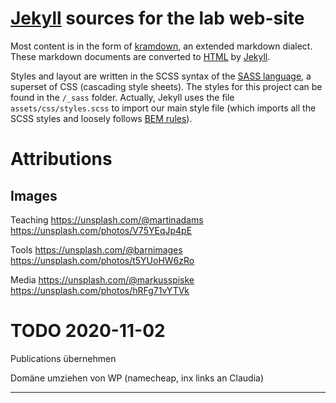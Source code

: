 # [Jekyll](https://jekyllrb.com/) sources for the lab web-site

Most content is in the form of [kramdown](https://kramdown.gettalong.org/syntax.html), an extended markdown dialect. These markdown documents are converted to [HTML](https://eloquentjavascript.net/13_browser.html#h_n3OM6EV/KR) by [Jekyll](https://jekyllrb.com/).

Styles and layout are written in the SCSS syntax of the [SASS language](https://sass-lang.com/), a superset of CSS (cascading style sheets). The styles for this project can be found in the `/_sass` folder. Actually, Jekyll uses the file `assets/css/styles.scss` to import our main style file (which imports all the SCSS styles and loosely follows [BEM rules](http://mikefowler.me/journal/2013/10/17/support-for-bem-modules-sass-3.3)).

# Attributions

## Images

Teaching
https://unsplash.com/@martinadams
https://unsplash.com/photos/V75YEqJp4pE

Tools
https://unsplash.com/@barnimages
https://unsplash.com/photos/t5YUoHW6zRo

Media
https://unsplash.com/@markusspiske
https://unsplash.com/photos/hRFg71vYTVk

# TODO 2020-11-02

Publications übernehmen

Domäne umziehen von WP (namecheap, inx links an Claudia)

---

